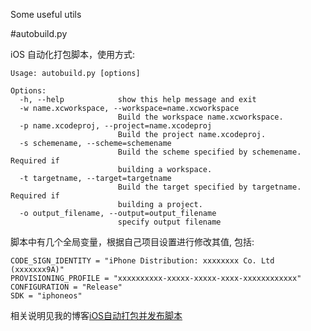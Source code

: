 Some useful utils

#autobuild.py

iOS 自动化打包脚本，使用方式:

```
Usage: autobuild.py [options]

Options:
  -h, --help            show this help message and exit
  -w name.xcworkspace, --workspace=name.xcworkspace
                        Build the workspace name.xcworkspace.
  -p name.xcodeproj, --project=name.xcodeproj
                        Build the project name.xcodeproj.
  -s schemename, --scheme=schemename
                        Build the scheme specified by schemename. Required if
                        building a workspace.
  -t targetname, --target=targetname
                        Build the target specified by targetname. Required if
                        building a project.
  -o output_filename, --output=output_filename
                        specify output filename
```

脚本中有几个全局变量，根据自己项目设置进行修改其值, 包括:

```
CODE_SIGN_IDENTITY = "iPhone Distribution: xxxxxxxx Co. Ltd (xxxxxxx9A)"
PROVISIONING_PROFILE = "xxxxxxxxxx-xxxxx-xxxxx-xxxx-xxxxxxxxxxxx"
CONFIGURATION = "Release"
SDK = "iphoneos"
```

相关说明见我的博客[iOS自动打包并发布脚本](http://liumh.com/2015/11/25/ios-auto-archive-ipa/)
